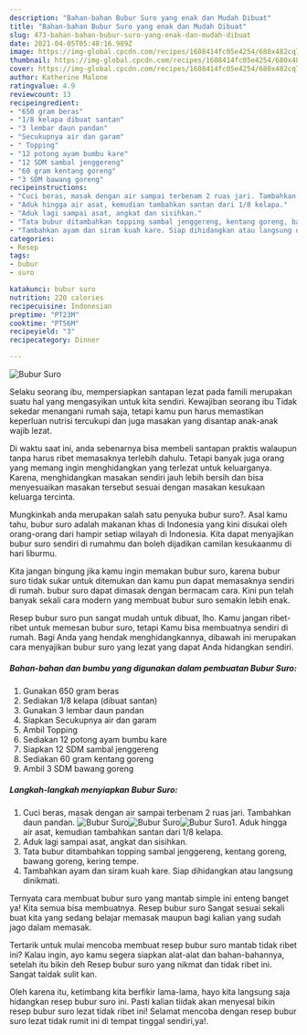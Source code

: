 ```yaml
---
description: "Bahan-bahan Bubur Suro yang enak dan Mudah Dibuat"
title: "Bahan-bahan Bubur Suro yang enak dan Mudah Dibuat"
slug: 473-bahan-bahan-bubur-suro-yang-enak-dan-mudah-dibuat
date: 2021-04-05T05:48:16.989Z
image: https://img-global.cpcdn.com/recipes/1608414fc05e4254/680x482cq70/bubur-suro-foto-resep-utama.jpg
thumbnail: https://img-global.cpcdn.com/recipes/1608414fc05e4254/680x482cq70/bubur-suro-foto-resep-utama.jpg
cover: https://img-global.cpcdn.com/recipes/1608414fc05e4254/680x482cq70/bubur-suro-foto-resep-utama.jpg
author: Katherine Malone
ratingvalue: 4.9
reviewcount: 13
recipeingredient:
- "650 gram beras"
- "1/8 kelapa dibuat santan"
- "3 lembar daun pandan"
- "Secukupnya air dan garam"
- " Topping"
- "12 potong ayam bumbu kare"
- "12 SDM sambal jenggereng"
- "60 gram kentang goreng"
- "3 SDM bawang goreng"
recipeinstructions:
- "Cuci beras, masak dengan air sampai terbenam 2 ruas jari. Tambahkan daun pandan."
- "Aduk hingga air asat, kemudian tambahkan santan dari 1/8 kelapa."
- "Aduk lagi sampai asat, angkat dan sisihkan."
- "Tata bubur ditambahkan topping sambal jenggereng, kentang goreng, bawang goreng, kering tempe."
- "Tambahkan ayam dan siram kuah kare. Siap dihidangkan atau langsung dinikmati."
categories:
- Resep
tags:
- bubur
- suro

katakunci: bubur suro 
nutrition: 220 calories
recipecuisine: Indonesian
preptime: "PT23M"
cooktime: "PT56M"
recipeyield: "3"
recipecategory: Dinner

---
```



![Bubur Suro](https://img-global.cpcdn.com/recipes/1608414fc05e4254/680x482cq70/bubur-suro-foto-resep-utama.jpg)

Selaku seorang ibu, mempersiapkan santapan lezat pada famili merupakan suatu hal yang mengasyikan untuk kita sendiri. Kewajiban seorang ibu Tidak sekedar menangani rumah saja, tetapi kamu pun harus memastikan keperluan nutrisi tercukupi dan juga masakan yang disantap anak-anak wajib lezat.

Di waktu  saat ini, anda sebenarnya bisa membeli santapan praktis walaupun tanpa harus ribet memasaknya terlebih dahulu. Tetapi banyak juga orang yang memang ingin menghidangkan yang terlezat untuk keluarganya. Karena, menghidangkan masakan sendiri jauh lebih bersih dan bisa menyesuaikan masakan tersebut sesuai dengan masakan kesukaan keluarga tercinta. 



Mungkinkah anda merupakan salah satu penyuka bubur suro?. Asal kamu tahu, bubur suro adalah makanan khas di Indonesia yang kini disukai oleh orang-orang dari hampir setiap wilayah di Indonesia. Kita dapat menyajikan bubur suro sendiri di rumahmu dan boleh dijadikan camilan kesukaanmu di hari liburmu.

Kita jangan bingung jika kamu ingin memakan bubur suro, karena bubur suro tidak sukar untuk ditemukan dan kamu pun dapat memasaknya sendiri di rumah. bubur suro dapat dimasak dengan bermacam cara. Kini pun telah banyak sekali cara modern yang membuat bubur suro semakin lebih enak.

Resep bubur suro pun sangat mudah untuk dibuat, lho. Kamu jangan ribet-ribet untuk memesan bubur suro, tetapi Kamu bisa membuatnya sendiri di rumah. Bagi Anda yang hendak menghidangkannya, dibawah ini merupakan cara menyajikan bubur suro yang lezat yang dapat Anda hidangkan sendiri.

<!--inarticleads1-->

##### Bahan-bahan dan bumbu yang digunakan dalam pembuatan Bubur Suro:

1. Gunakan 650 gram beras
1. Sediakan 1/8 kelapa (dibuat santan)
1. Gunakan 3 lembar daun pandan
1. Siapkan Secukupnya air dan garam
1. Ambil  Topping
1. Sediakan 12 potong ayam bumbu kare
1. Siapkan 12 SDM sambal jenggereng
1. Sediakan 60 gram kentang goreng
1. Ambil 3 SDM bawang goreng




<!--inarticleads2-->

##### Langkah-langkah menyiapkan Bubur Suro:

1. Cuci beras, masak dengan air sampai terbenam 2 ruas jari. Tambahkan daun pandan.
<img src="https://img-global.cpcdn.com/steps/eef5fa5435d416de/160x128cq70/bubur-suro-langkah-memasak-1-foto.jpg" alt="Bubur Suro"><img src="https://img-global.cpcdn.com/steps/fc4a075f55a66c80/160x128cq70/bubur-suro-langkah-memasak-1-foto.jpg" alt="Bubur Suro"><img src="https://img-global.cpcdn.com/steps/c4130c9a5b23217c/160x128cq70/bubur-suro-langkah-memasak-1-foto.jpg" alt="Bubur Suro">1. Aduk hingga air asat, kemudian tambahkan santan dari 1/8 kelapa.
1. Aduk lagi sampai asat, angkat dan sisihkan.
1. Tata bubur ditambahkan topping sambal jenggereng, kentang goreng, bawang goreng, kering tempe.
1. Tambahkan ayam dan siram kuah kare. Siap dihidangkan atau langsung dinikmati.




Ternyata cara membuat bubur suro yang mantab simple ini enteng banget ya! Kita semua bisa membuatnya. Resep bubur suro Sangat sesuai sekali buat kita yang sedang belajar memasak maupun bagi kalian yang sudah jago dalam memasak.

Tertarik untuk mulai mencoba membuat resep bubur suro mantab tidak ribet ini? Kalau ingin, ayo kamu segera siapkan alat-alat dan bahan-bahannya, setelah itu bikin deh Resep bubur suro yang nikmat dan tidak ribet ini. Sangat taidak sulit kan. 

Oleh karena itu, ketimbang kita berfikir lama-lama, hayo kita langsung saja hidangkan resep bubur suro ini. Pasti kalian tiidak akan menyesal bikin resep bubur suro lezat tidak ribet ini! Selamat mencoba dengan resep bubur suro lezat tidak rumit ini di tempat tinggal sendiri,ya!.

